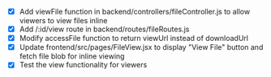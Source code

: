 - [x] Add viewFile function in backend/controllers/fileController.js to allow viewers to view files inline
- [x] Add /:id/view route in backend/routes/fileRoutes.js
- [x] Modify accessFile function to return viewUrl instead of downloadUrl
- [x] Update frontend/src/pages/FileView.jsx to display "View File" button and fetch file blob for inline viewing
- [x] Test the view functionality for viewers
